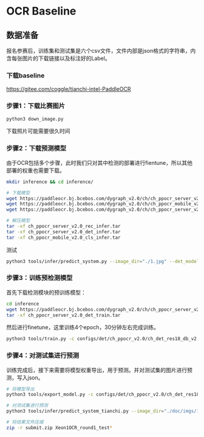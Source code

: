 # OCR Baseline

## 数据准备

报名参赛后，训练集和测试集是六个csv文件，文件内部是json格式的字符串，内含每张图片的下载链接以及标注好的Label。

### 下载baseline

https://gitee.com/coggle/tianchi-intel-PaddleOCR

### 步骤1：下载比赛图片
```sh
python3 down_image.py
```
下载照片可能需要很久时间

### 步骤2：下载预测模型

由于OCR包括多个步骤，此时我们只对其中检测的部署进行fientune，所以其他部署的权重也需要下载。

```sh
mkdir inference && cd inference/

# 下载模型
wget https://paddleocr.bj.bcebos.com/dygraph_v2.0/ch/ch_ppocr_server_v2.0_det_infer.tar
wget https://paddleocr.bj.bcebos.com/dygraph_v2.0/ch/ch_ppocr_mobile_v2.0_cls_infer.tar
wget https://paddleocr.bj.bcebos.com/dygraph_v2.0/ch/ch_ppocr_server_v2.0_rec_infer.tar

# 解压模型
tar -xf ch_ppocr_server_v2.0_rec_infer.tar 
tar -xf ch_ppocr_server_v2.0_det_infer.tar
tar -xf ch_ppocr_mobile_v2.0_cls_infer.tar
```

测试

```sh
python3 tools/infer/predict_system.py --image_dir="./1.jpg" --det_model_dir="./inference/ch_ppocr_server_v2.0_det_infer/"  --rec_model_dir="./inference/ch_ppocr_server_v2.0_rec_infer/" --cls_model_dir='./inference/ch_ppocr_mobile_v2.0_cls_infer/' --use_angle_cls=True --use_space_char=True

```

### 步骤3：训练预检测模型

首先下载检测模块的预训练模型：

```sh
cd inference
wget https://paddleocr.bj.bcebos.com/dygraph_v2.0/ch/ch_ppocr_server_v2.0_det_train.tar
tar -xf ch_ppocr_server_v2.0_det_train.tar
```

然后进行finetune，这里训练4个epoch，30分钟左右完成训练。

```sh
python3 tools/train.py -c configs/det/ch_ppocr_v2.0/ch_det_res18_db_v2.0.yml -o Global.pretrain_weights=./inference/ch_ppocr_server_v2.0_det_train/

```

### 步骤4：对测试集进行预测

训练完成后，接下来需要将模型权重导出，用于预测。并对测试集的图片进行预测，写入json。

```sh
# 将模型导出
python3 tools/export_model.py -c configs/det/ch_ppocr_v2.0/ch_det_res18_db_v2.0.yml -o Global.pretrained_model=output/ch_db_res18/best_accuracy  Global.save_inference_dir=output/ch_db_res18/

# 对测试集进行预测
python3 tools/infer/predict_system_tianchi.py --image_dir="./doc/imgs/11.jpg" --det_model_dir="output/ch_db_res18/"  --rec_model_dir="./inference/ch_ppocr_server_v2.0_rec_infer/" --cls_model_dir='./inference/ch_ppocr_mobile_v2.0_cls_infer/' --use_angle_cls=True --use_space_char=True

# 将结果文件压缩
zip -r submit.zip Xeon1OCR_round1_test*
```